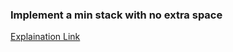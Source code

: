 ### __Implement a min stack with no extra space__
[Explaination Link](https://www.geeksforgeeks.org/design-a-stack-that-supports-getmin-in-o1-time-and-o1-extra-space/)
